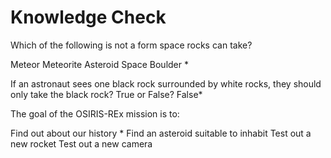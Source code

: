 # Knowledge Check

Which of the following is not a form space rocks can take?

Meteor
Meteorite
Asteroid
Space Boulder *

If an astronaut sees one black rock surrounded by white rocks, they should only take the black rock? True or False?
False*

The goal of the OSIRIS-REx mission is to:

Find out about our history *
Find an asteroid suitable to inhabit
Test out a new rocket
Test out a new camera
